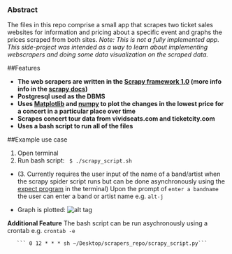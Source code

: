 ### Abstract
The files in this repo comprise a small app that scrapes two ticket sales websites for information and pricing about a
specific event and graphs the prices scraped from both sites. *Note: This is not a fully implemented app. This side-project was 
intended as a way to learn about implementing webscrapers and doing some data visualization on the scraped data.*

##Features
* **The web scrapers are written in the [Scrapy framework 1.0](https://github.com/scrapy/scrapy) 
    (more info info in the [scrapy docs](http://doc.scrapy.org/))**
* **Postgresql used as the DBMS**
* **Uses [Matplotlib](https://github.com/matplotlib/matplotlib) and [numpy](https://github.com/numpy/numpy) to plot the 
  changes in the lowest price for a concert in a particular place over time**
* **Scrapes concert tour data from vividseats.com and ticketcity.com**
* **Uses a bash script to run all of the files**

##Example use case
1. Open terminal
2. Run bash script:
    ``` $ ./scrapy_script.sh```
  * (3. Currently requires the user input of the name of a band/artist when the scrapy spider script runs but can be done 
    asynchronously using the [expect program](http://manpages.ubuntu.com/manpages/utopic/man1/expect.1.html) in the terminal)
    Upon the prompt of ```enter a bandname``` the user can enter a band or artist name  e.g. ```alt-j```
    
  * Graph is plotted:
    ![alt tag](https://cloud.githubusercontent.com/assets/8988459/9701364/1a67330e-53f3-11e5-9724-0103af7be503.png)
    
**Additional Feature**
  The bash script can be run asychronously using a crontab
  e.g. ```crontab -e```

       ``` 0 12 * * * sh ~/Desktop/scrapers_repo/scrapy_script.py```
  

